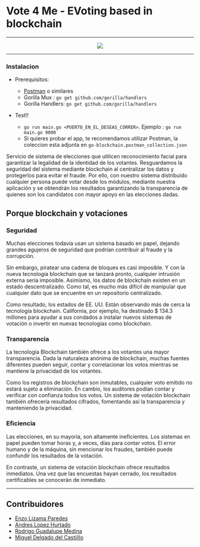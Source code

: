 # Vote 4 Me - EVoting based in blockchain
---

<div align="center">
  <img src="https://hackernoon.com/drafts/57e73zmx.png"/>
</div>

---

### Instalacion

- Prerequisitos:
  - [Postman](https://www.getpostman.com/) o similares
  - Gorilla Mux : `go get github.com/gorilla/handlers`
  - Gorilla Handlers: `go get github.com/gorilla/handlers`

- Test!!
  - `go run main.go <PUERTO_EN_EL_DESEAS_CORRER>`. Ejemplo : `go run main.go 9000`
  - Si quieres probar el app, te recomendamos utilizar Postman, la coleccion esta adjunta en `go-blockchain.postman_collection.json`


Servicio de sistema de elecciones que utilicen reconocimiento facial para garantizar la legalidad de la identidad de los votantes. Resguardamos la seguridad del sistema mediante blockchain al centralizar los datos y protegerlos para evitar el fraude. Por ello, con nuestro sistema distribuido cualquier persona puede votar desde los módulos, mediante nuestra aplicación y se obtendrán los resultados garantizando la transparencia de quienes son los candidatos con mayor apoyo en las elecciones dadas.

## Porque blockchain y votaciones

### Seguridad
Muchas elecciones todavía usan un sistema basado en papel, dejando grandes agujeros de seguridad que podrían contribuir al fraude y la corrupción.

Sin embargo, piratear una cadena de bloques es casi imposible. Y con la nueva tecnología blockchain que se lanzará pronto, cualquier intrusión externa sería imposible. Asimismo, los datos de blockchain existen en un estado descentralizado. Como tal, es mucho más difícil de manipular que cualquier dato que se encuentre en un repositorio centralizado.

Como resultado, los estados de EE. UU. Están observando más de cerca la tecnología blockchain. California, por ejemplo, ha destinado $ 134.3 millones para ayudar a sus condados a instalar nuevos sistemas de votación o invertir en nuevas tecnologías como blockchain.

### Transparencia
La tecnología Blockchain también ofrece a los votantes una mayor transparencia. Dada la naturaleza anónima de blockchain, muchas fuentes diferentes pueden seguir, contar y correlacionar los votos mientras se mantiene la privacidad de los votantes.

Como los registros de blockchain son inmutables, cualquier voto emitido no estará sujeto a eliminación. En cambio, los auditores podían contar y verificar con confianza todos los votos. Un sistema de votación blockchain también ofrecería resultados cifrados, fomentando así la transparencia y manteniendo la privacidad.

### Eficiencia
Las elecciones, en su mayoria, son altamente ineficientes. Los sistemas en papel pueden tomar horas y, a veces, días para contar votos. El error humano y de la máquina, sin mencionar los fraudes, también puede confundir los resultados de la votación.

En contraste, un sistema de votación blockchain ofrece resultados inmediatos. Una vez que las encuestas hayan cerrado, los resultados certificables se conocerán de inmediato.

---

## Contribuidores

- [Enzo Lizama Paredes](https://github.com/enzoftware)
- [Andres Lopez Hurtado](https://github.com/daztery)
- [Rodrigo Guadalupe Medina](https://github.com/rodrigoagm)
- [Miguel Delgado del Castiillo](https://github.com/migueldelgado27)
